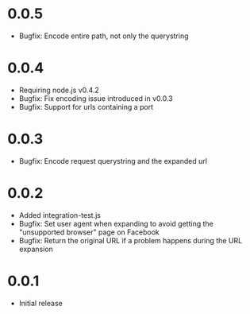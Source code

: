 0.0.5
=====

  * Bugfix: Encode entire path, not only the querystring

0.0.4
=====

  * Requiring node.js v0.4.2
  * Bugfix: Fix encoding issue introduced in v0.0.3
  * Bugfix: Support for urls containing a port

0.0.3
=====

  * Bugfix: Encode request querystring and the expanded url

0.0.2
=====

  * Added integration-test.js
  * Bugfix: Set user agent when expanding to avoid getting the "unsupported browser" page on Facebook
  * Bugfix: Return the original URL if a problem happens during the URL expansion

0.0.1
=====

  * Initial release
